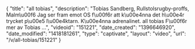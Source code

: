{
    "title": "all tobias",
    "description": "Tobias Sandberg, Rullstolsrugby-proffs, Malm\u00f6 Jag ser fram emot OS f\u00f6r att k\u00e4nna det h\u00e4r trycket p\u00e5 l\u00e4ktarn. K\u00e4nna adrenalinet. all tobias F\u00f6r mer av Tobias ...",
    "videoid": "151221",
    "date_created": "1396646920",
    "date_modified": "1418181261",
    "type": "captivate",
    "layout": "video",
    "url": "\/v\/all-tobias\/151221"
}